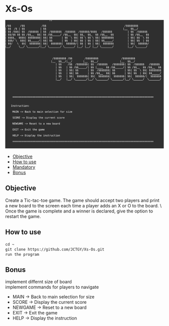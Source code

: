 # Xs-Os
![](resources/TicTacToe.png)

* [Objective](#objective)
* [How to use](#how-to-use)
* [Mandatory](#mandatory)
* [Bonus](#bonus)

## Objective
Create a Tic-tac-toe game. The game should accept two players and print \
a new board to the screen each time a player adds an X or O to the board. \ 
Once the game is complete and a winner is declared, give the option to restart the game. 

## How to use

```
cd ~
git clone https://github.com/JCTGY/Xs-Os.git
run the program
```

## Bonus
implement differnt size of board \
implement commands for players to navigate 
* MAIN -> Back to main selection for size
* SCORE -> Display the current score
* NEWGAME -> Reset to a new board
* EXIT -> Exit the game
* HELP -> Display the instruction
